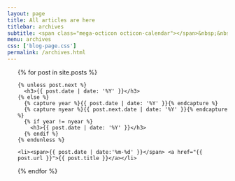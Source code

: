 ```yaml
---
layout: page
title: All articles are here
titlebar: archives
subtitle: <span class="mega-octicon octicon-calendar"></span>&nbsp;&nbsp;专题系列： &nbsp;&nbsp; <a href ="https://1327523532.github.io/arch.html"><font color="#1A0DAB">架构</font></a>&nbsp;&nbsp; <a href ="https://1327523532.github.io/life.html"><font color="#EB9439">故事</font></a>&nbsp;&nbsp; <a href ="https://1327523532.github.io/jvm.html"><font color="#23527C">JVM</font></a>&nbsp;&nbsp; <a href ="https://1327523532.github.io/elk.html"><font color="#1E90FF">ELK</font></a>
menu: archives
css: ['blog-page.css']
permalink: /archives.html
---
```


<ul class="archives-list">
  {% for post in site.posts %}

    {% unless post.next %}
      <h3>{{ post.date | date: '%Y' }}</h3>
    {% else %}
      {% capture year %}{{ post.date | date: '%Y' }}{% endcapture %}
      {% capture nyear %}{{ post.next.date | date: '%Y' }}{% endcapture %}
      {% if year != nyear %}
        <h3>{{ post.date | date: '%Y' }}</h3>
      {% endif %}
    {% endunless %}

    <li><span>{{ post.date | date:'%m-%d' }}</span> <a href="{{ post.url }}">{{ post.title }}</a></li>
  {% endfor %}
</ul>